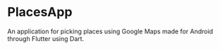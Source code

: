 # PlacesApp
An application for picking places using Google Maps made for Android through Flutter using Dart.
